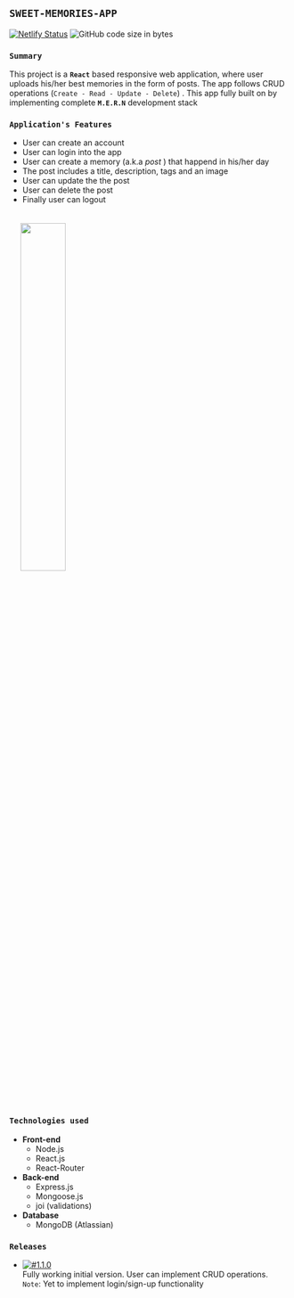 ## **`SWEET-MEMORIES-APP`**

[![Netlify Status](https://api.netlify.com/api/v1/badges/628ed010-ca14-4d49-8b01-004c483c0b40/deploy-status)](https://app.netlify.com/sites/sweet-memories-app/deploys)
![GitHub code size in bytes](https://img.shields.io/github/languages/code-size/phanison898/sweet-memories-mern-stack-app?style=flat-square)

>

### **`Summary`**

This project is a **`React`** based responsive web application, where user uploads his/her best memories in the form of posts. The app follows CRUD operations (`Create - Read - Update - Delete`) . This app fully built on by implementing complete **`M.E.R.N`** development stack

>

### **`Application's Features`**

- User can create an account
- User can login into the app
- User can create a memory (a.k.a _post_ ) that happend in his/her day
- The post includes a title, description, tags and an image
- User can update the the post
- User can delete the post
- Finally user can logout

<img src="https://phanison898.github.io/images/sweet-memories/sweet-memories-app-preview.PNG" style="width:40%;height:inherit;padding:20px" />

>

### **`Technologies used`**

- **Front-end**
  - Node.js
  - React.js
  - React-Router
- **Back-end**
  - Express.js
  - Mongoose.js
  - joi (validations)
- **Database**
  - MongoDB (Atlassian)

>

### **`Releases`**

- [![#1.1.0](https://img.shields.io/badge/version-1.0.0-green.svg?style=flat-square&logo=appveyor)](https://github.com/phanison898/sweet-memories-app/archive/v1.1.0.zip "crud model") <br /> Fully working initial version. User can implement CRUD operations. <br /> `Note`: Yet to implement login/sign-up functionality

>
